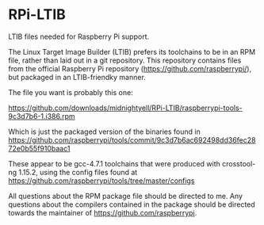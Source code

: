 RPi-LTIB
========

LTIB files needed for Raspberry Pi support.

The Linux Target Image Builder (LTIB) prefers its toolchains to be in an
RPM file, rather than laid out in a git repository.  This repository
contains files from the official Raspberry Pi repository
(https://github.com/raspberrypi/), but packaged in an LTIB-friendky
manner.

The file you want is probably this one:

https://github.com/downloads/midnightyell/RPi-LTIB/raspberrypi-tools-9c3d7b6-1.i386.rpm

Which is just the packaged version of the binaries found in
https://github.com/raspberrypi/tools/commit/9c3d7b6ac692498dd36fec2872e0b55f910baac1

These appear to be gcc-4.7.1 toolchains that were produced with
crosstool-ng 1.15.2, using the config files found at
https://github.com/raspberrypi/tools/tree/master/configs

All questions about the RPM package file should be directed to me.  Any
questions about the compilers contained in the package should be
directed towards the maintainer of  https://github.com/raspberrypi.


